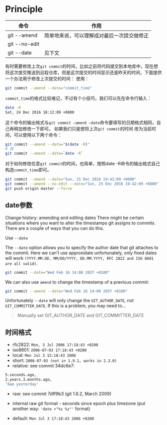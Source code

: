 <!-- # Usage

运行以下命令启动：
```bash
npm start
# or
node index
```

效果如下：

<img src="./screenshots/1.png" /> 

如果你喜欢或者对你有帮助，给我点个赞支持下吧😊 -->

# Principle

|命令|作用|
|-|-|
|git --amend|简单地来说，可以理解成对最后一次提交做修正|
|git --no-edit||
|git --date|见下文|

有时需要修改上次`git commit`的时间，比如之前将代码提交到本地库中，现在想将这次提交推送到远程仓库，但是这次提交的时间显示还是昨天的时间，下面提供一个办法用于修改上次提交的时间：
使用：

```bash
git commit --amend --date="commit_time"
```
`commit_time`的格式比较难记，不过有个小技巧，我们可以先在命令行输入：

```bash
date -R
Sat, 24 Dec 2016 18:12:09 +0800
```

这个命令的输出格式与`git commit –amend –date`命令要填写的日期格式相同，自己再稍加修改一下即可。
如果我们只是想将上次`git commit`的时间 改为当前时间，可以使用以下两个命令：

```bash
git commit --amend --date="$(date -R)"
# 或
git commit --amend --date=`date -R`
```

对于如何修改任意`git commit`的时间，也简单，按照date -R命令的输出格式自己构造`commit_time`即可。

```bash
git commit --amend --date="Sun, 25 Dec 2016 19:42:09 +0800"
git commit --amend --no-edit --date="Sun, 25 Dec 2016 19:42:09 +0800"
git push origin master --force
```

## date参数

Change history: amending and editing dates
There might be certain situations where you want to alter the timestamps git assigns to commits. There are a couple of ways that you can do this.

Use `--date`

The `--date` option allows you to specify the author date that git attaches to the commit. Here we can’t use approxidate unfortunately, only fixed dates will work `(YYYY.MM.DD, MM/DD/YYYY, DD.MM.YYYY, RFC 2822 and ISO 8601 are all valid)`.
```bash
git commit --date="Wed Feb 16 14:00 2037 +0100"
```
We can also use `amend` to change the timestamp of a previous commit:
```bash
git commit --amend --date="Wed Feb 16 14:00 2037 +0100"
```
Unfortunately `--date` will only change the `GIT_AUTHOR_DATE`, not `GIT_COMMITTER_DATE`. If this is a problem, you may need to…

> Manually set GIT_AUTHOR_DATE and GIT_COMMITTER_DATE

## 时间格式

- rfc2822: `Mon, 3 Jul 2006 17:18:43 +0200`
- iso8601: `2006-07-03 17:18:43 +0200`
- local: `Mon Jul 3 15:18:43 2006`
- short: `2006-07-03 (not in 1.9.1, works in 2.3.0)`
- relative: see commit 34dc6e7:
```bash
5.seconds.ago, 
2.years.3.months.ago, 
'6am yesterday'
```
- raw: see commit 7dff9b3 (git 1.6.2, March 2009)
- internal raw git format - seconds since epoch plus timezone
(put another way: `'date +"%s %z"'` format)

- default: `Mon Jul 3 17:18:43 2006 +0200`
